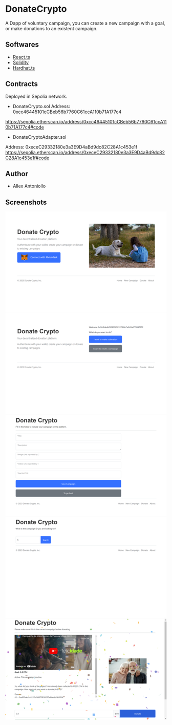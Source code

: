# DonateCrypto

A Dapp of voluntary campaign, you can create a new campaign with a goal, or make donations to an existent campaign.

## Softwares

- [React.ts](https://pt-br.legacy.reactjs.org/)
- [Solidity](https://soliditylang.org/)
- [Hardhat.ts](https://hardhat.org/)

## Contracts

Deployed in Sepolia network.

- DonateCrypto.sol
Address: 0xcc46445101cCBeb56b7760C61ccA110b71A177c4

https://sepolia.etherscan.io/address/0xcc46445101cCBeb56b7760C61ccA110b71A177c4#code
- DonateCryptoAdapter.sol

Address: 0xeceC29332180e3a3E9D4aBd9dc82C28A1c453e1f
https://sepolia.etherscan.io/address/0xeceC29332180e3a3E9D4aBd9dc82C28A1c453e1f#code

## Author

- Allex Antoniollo

## Screenshots

![Main](./screenshots/main.png)
![Dashboard](./screenshots/dashboard.png)
![Create](./screenshots/create.png)
![Search Campaign](./screenshots/search.png)
![Donate](./screenshots/donating.png)
